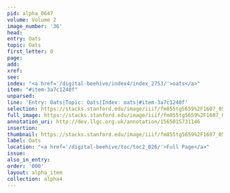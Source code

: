 ```yaml
---
pid: alpha_0647
volume: Volume 2
image_number: '36'
head: 
entry: Oats
topic: Oats
first_letter: O
page: 
add: 
xref: 
see: 
index: "<a href='/digital-beehive/index4/index_2753/'>oats</a>"
item: "#item-3a7c1240f"
unparsed: 
line: 'Entry: Oats|Topic: Oats|Index: oats|#item-3a7c1240f'
selection: https://stacks.stanford.edu/image/iiif/fm855tg5659%2F1607_0503/749,3852,3008,396/full/0/default.jpg
full_image: https://stacks.stanford.edu/image/iiif/fm855tg5659%2F1607_0503/full/full/0/default.jpg
annotation_uri: http://dev.llgc.org.uk/annotation/1565015731146
insertion: 
thumbnail: https://stacks.stanford.edu/image/iiif/fm855tg5659%2F1607_0503/749,3852,600,180/250,/0/default.jpg
label: Oats
location: "<a href='/digital-beehive/toc/toc2_026/'>Full Page</a>"
issue: 
also_in_entry: 
order: '000'
layout: alpha_item
collection: alpha4
---
```

